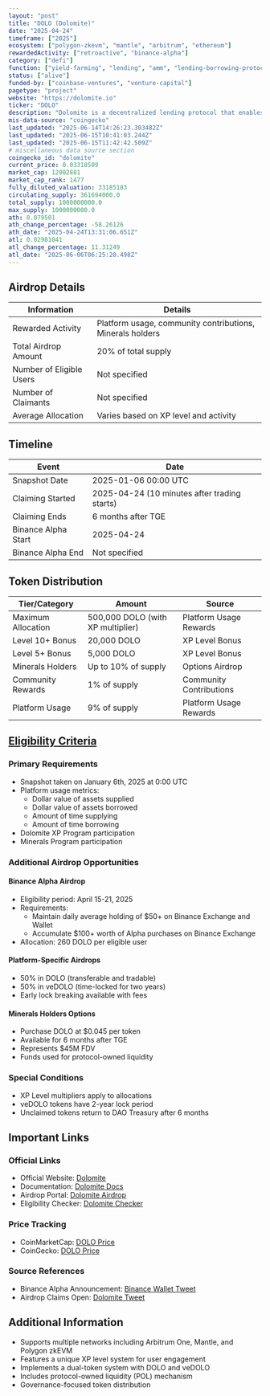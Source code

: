 ```yaml
---
layout: "post"
title: "DOLO (Dolomite)"
date: "2025-04-24"
timeframe: ["2025"]
ecosystem: ["polygon-zkevm", "mantle", "arbitrum", "ethereum"]
rewardedActivity: ["retroactive", "binance-alpha"]
category: ["defi"]
function: ["yield-farming", "lending", "amm", "lending-borrowing-protocols", "dex-aggregator", "dex", "decentralized-finance"]
status: ["alive"]
funded-by: ["coinbase-ventures", "venture-capital"]
pagetype: "project"
website: "https://dolomite.io"
ticker: "DOLO"
description: "Dolomite is a decentralized lending protocol that enables users to supply and borrow assets across multiple networks including Arbitrum One, Mantle, and Polygon zkEVM."
mis-data-source: "coingecko"
last_updated: "2025-06-14T14:26:23.303482Z"
last_updated: "2025-06-15T10:41:03.244Z"
last_updated: "2025-06-15T11:42:42.509Z"
# miscellaneous data source section
coingecko_id: "dolomite"
current_price: 0.03318509
market_cap: 12002881
market_cap_rank: 1477
fully_diluted_valuation: 33185183
circulating_supply: 361694000.0
total_supply: 1000000000.0
max_supply: 1000000000.0
ath: 0.079501
ath_change_percentage: -58.26126
ath_date: "2025-04-24T13:31:06.651Z"
atl: 0.02981041
atl_change_percentage: 11.31249
atl_date: "2025-06-06T06:25:20.498Z"
---
```


## Airdrop Details

| Information              | Details                                                   |
| ------------------------ | --------------------------------------------------------- |
| Rewarded Activity        | Platform usage, community contributions, Minerals holders |
| Total Airdrop Amount     | 20% of total supply                                       |
| Number of Eligible Users | Not specified                                             |
| Number of Claimants      | Not specified                                             |
| Average Allocation       | Varies based on XP level and activity                     |

## Timeline

| Event               | Date                                         |
| ------------------- | -------------------------------------------- |
| Snapshot Date       | 2025-01-06 00:00 UTC                         |
| Claiming Started    | 2025-04-24 (10 minutes after trading starts) |
| Claiming Ends       | 6 months after TGE                           |
| Binance Alpha Start | 2025-04-24                                   |
| Binance Alpha End   | Not specified                                |

## Token Distribution

| Tier/Category      | Amount                            | Source                  |
| ------------------ | --------------------------------- | ----------------------- |
| Maximum Allocation | 500,000 DOLO (with XP multiplier) | Platform Usage Rewards  |
| Level 10+ Bonus    | 20,000 DOLO                       | XP Level Bonus          |
| Level 5+ Bonus     | 5,000 DOLO                        | XP Level Bonus          |
| Minerals Holders   | Up to 10% of supply               | Options Airdrop         |
| Community Rewards  | 1% of supply                      | Community Contributions |
| Platform Usage     | 9% of supply                      | Platform Usage Rewards  |

## [Eligibility Criteria](https://docs.dolomite.io/dolo/airdrop)

### Primary Requirements

- Snapshot taken on January 6th, 2025 at 0:00 UTC
- Platform usage metrics:
  - Dollar value of assets supplied
  - Dollar value of assets borrowed
  - Amount of time supplying
  - Amount of time borrowing
- Dolomite XP Program participation
- Minerals Program participation

### Additional Airdrop Opportunities

#### Binance Alpha Airdrop

- Eligibility period: April 15-21, 2025
- Requirements:
  - Maintain daily average holding of $50+ on Binance Exchange and Wallet
  - Accumulate $100+ worth of Alpha purchases on Binance Exchange
- Allocation: 260 DOLO per eligible user

#### Platform-Specific Airdrops

- 50% in DOLO (transferable and tradable)
- 50% in veDOLO (time-locked for two years)
- Early lock breaking available with fees

#### Minerals Holders Options

- Purchase DOLO at $0.045 per token
- Available for 6 months after TGE
- Represents $45M FDV
- Funds used for protocol-owned liquidity

### Special Conditions

- XP Level multipliers apply to allocations
- veDOLO tokens have 2-year lock period
- Unclaimed tokens return to DAO Treasury after 6 months

## Important Links

### Official Links

- Official Website: [Dolomite](https://dolomite.io)
- Documentation: [Dolomite Docs](https://docs.dolomite.io)
- Airdrop Portal: [Dolomite Airdrop](https://dolomite.io/airdrop)
- Eligibility Checker: [Dolomite Checker](https://dolomite.io/checker)

### Price Tracking

- CoinMarketCap: [DOLO Price](https://coinmarketcap.com/currencies/dolomite/)
- CoinGecko: [DOLO Price](https://www.coingecko.com/en/coins/dolomite)

### Source References

- Binance Alpha Announcement: [Binance Wallet Tweet](https://x.com/BinanceWallet/status/1914641805322359189)
- Airdrop Claims Open: [Dolomite Tweet](https://x.com/Dolomite_io/status/1915386790523130180)

## Additional Information

- Supports multiple networks including Arbitrum One, Mantle, and Polygon zkEVM
- Features a unique XP level system for user engagement
- Implements a dual-token system with DOLO and veDOLO
- Includes protocol-owned liquidity (POL) mechanism
- Governance-focused token distribution